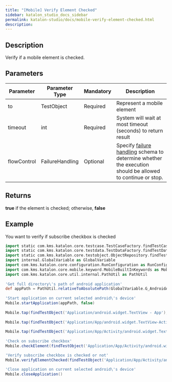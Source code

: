```yaml
---
title: "[Mobile] Verify Element Checked" 
sidebar: katalon_studio_docs_sidebar
permalink: katalon-studio/docs/mobile-verify-element-checked.html 
description: 
---
```

Description
-----------

Verify if a mobile element is checked.    

Parameters
----------

| Parameter | Parameter Type | Mandatory | Description |
| --- | --- | --- | --- |
| to | TestObject  | Required | Represent a mobile element |
| timeout  | int | Required | System will wait at most timeout (seconds) to return result |
| flowControl | FailureHandling | Optional | Specify [failure handling](https://docs.katalon.com/x/qAAM) schema to determine whether the execution should be allowed to continue or stop. |

Returns
-------

**true** if the element is checked; otherwise, **false**

Example
-------

You want to verify if subscribe checkbox is checked 

```groovy
import static com.kms.katalon.core.testcase.TestCaseFactory.findTestCase
import static com.kms.katalon.core.testdata.TestDataFactory.findTestData
import static com.kms.katalon.core.testobject.ObjectRepository.findTestObject
import internal.GlobalVariable as GlobalVariable
import com.kms.katalon.core.configuration.RunConfiguration as RunConfiguration
import com.kms.katalon.core.mobile.keyword.MobileBuiltInKeywords as Mobile
import com.kms.katalon.core.util.internal.PathUtil as PathUtil
 
'Get full directory\'s path of android application'
def appPath = PathUtil.relativeToAbsolutePath(GlobalVariable.G_AndroidApp, RunConfiguration.getProjectDir())
 
'Start application on current selected android\'s device'
Mobile.startApplication(appPath, false)
 
Mobile.tap(findTestObject('Application/android.widget.TextView - App'), 10)
 
Mobile.tap(findTestObject('Application/App/android.widget.TextView-Activity'), 10)
 
Mobile.tap(findTestObject('Application/App/Activity/android.widget.TextView-Custom Dialog'), 10)
 
'Check on subscribe checkbox'
Mobile.checkElement(findTestObject('Application/App/Activity/android.widget.Check - Subscribe'), 10)

'Verify subscribe checkbox is checked or not'
Mobile.verifyElementChecked(findTestObject('Application/App/Activity/android.widget.Check - Subscribe'), 10)
 
'Close application on current selected android\'s device'
Mobile.closeApplication()
```
